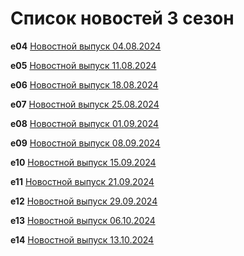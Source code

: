 # Список новостей 3 сезон

**e04** [Новостной выпуск 04.08.2024](./4thAugust24.md) 

**e05** [Новостной выпуск 11.08.2024](./11thAugust24.md)

**e06** [Новостной выпуск 18.08.2024](./18thAugust24.md)

**e07** [Новостной выпуск 25.08.2024](./25thAugust24.md)

**e08** [Новостной выпуск 01.09.2024](./1thSeptember24.md)

**e09** [Новостной выпуск 08.09.2024](./8thSeptember24.md)

**e10** [Новостной выпуск 15.09.2024](./15thSeptember24.md)

**e11** [Новостной выпуск 21.09.2024](./21thSeptember24.md)

**e12** [Новостной выпуск 29.09.2024](./29thSeptember24.md)

**e13** [Новостной выпуск 06.10.2024](./6thOctober24.md)

**e14** [Новостной выпуск 13.10.2024](./13thOctober24.md)
